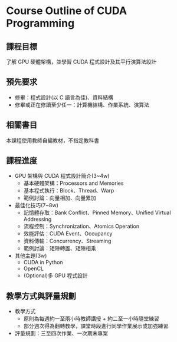 # Course Outline of CUDA Programming

## 課程目標

了解 GPU 硬體架構，並學習 CUDA 程式設計及其平行演算法設計

## 預先要求

* 修畢：程式設計(以 C 語言為佳)、資料結構
* 修畢或正在修讀至少任一：計算機結構、作業系統、演算法

## 相關書目

本課程使用教師自編教材，不指定教科書

## 課程進度

* GPU 架構與 CUDA 程式設計簡介(3~4w)
  * 基本硬體架構：Processors and Memories
  * 基本程式執行：Block、Thread、Warp
  * 範例討論：向量相加、向量累加
* 最佳化技巧(7~8w)
  * 記憶體存取：Bank Conflict、Pinned Memory、Unified Virtual Addressing
  * 流程控制：Synchronization、Atomics Operation
  * 效能評估：CUDA Event、Occupancy
  * 資料傳輸：Concurrency、Streaming
  * 範例討論：矩陣轉置、矩陣相乘
* 其他主題(3w)
  * CUDA in Python
  * OpenCL
  * (Optional)多 GPU 程式設計

## 教學方式與評量規劃

* 教學方式
  * 原則為每週約一至兩小時教師講授 + 約二至一小時隨堂練習
  * 部分週次得為翻轉教學，課堂時段進行同學作業展示或加強練習
* 評量規劃：三至四次作業、一次期末專案
